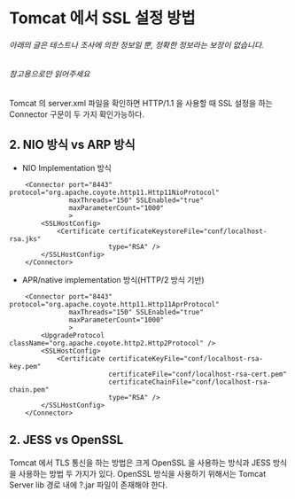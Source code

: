 # Tomcat 에서 SSL 설정 방법
###### 아래의 글은 테스트나 조사에 의한 정보일 뿐, 정확한 정보라는 보장이 없습니다.
###### 참고용으로만 읽어주세요

Tomcat 의 server.xml 파일을 확인하면 HTTP/1.1 을 사용할 때 SSL 설정을 하는 Connector 구문이 두 가지 확인가능하다.
## 2. NIO 방식 vs ARP 방식
* NIO Implementation 방식
```
    <Connector port="8443" protocol="org.apache.coyote.http11.Http11NioProtocol"
               maxThreads="150" SSLEnabled="true"
               maxParameterCount="1000"
               >
        <SSLHostConfig>
            <Certificate certificateKeystoreFile="conf/localhost-rsa.jks"
                         type="RSA" />
        </SSLHostConfig>
    </Connector>
```   



* APR/native implementation 방식(HTTP/2 방식 기반)
```
    <Connector port="8443" protocol="org.apache.coyote.http11.Http11AprProtocol"
               maxThreads="150" SSLEnabled="true"
               maxParameterCount="1000"
               >
        <UpgradeProtocol className="org.apache.coyote.http2.Http2Protocol" />
        <SSLHostConfig>
            <Certificate certificateKeyFile="conf/localhost-rsa-key.pem"
                         certificateFile="conf/localhost-rsa-cert.pem"
                         certificateChainFile="conf/localhost-rsa-chain.pem"
                         type="RSA" />
        </SSLHostConfig>
    </Connector>
```   


## 2. JESS vs OpenSSL
Tomcat 에서 TLS 통신을 하는 방법은 크게 OpenSSL 을 사용하는 방식과 JESS 방식을 사용하는 방법 두 가지가 있다.
OpenSSL 방식을 사용하기 위해서는 Tomcat Server lib 경로 내에 ?.jar 파일이 존재해야 한다.